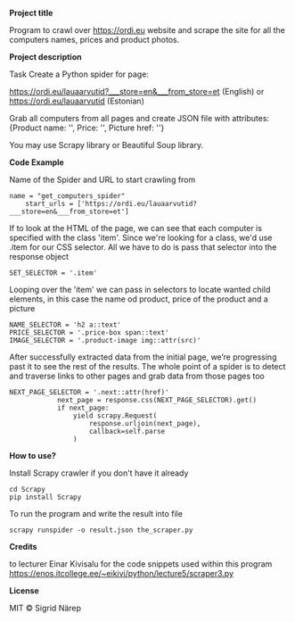 **Project title**

Program to crawl over https://ordi.eu website and scrape the site
for all the computers names, prices and product photos.

**Project description**

Task Create a Python spider for page:

https://ordi.eu/lauaarvutid?___store=en&___from_store=et (English)
or
https://ordi.eu/lauaarvutid (Estonian)

Grab all computers from all pages and create JSON file with attributes:
{Product name: '', Price: '', Picture href: ''}

You may use Scrapy library or Beautiful Soup library.

**Code Example**

Name of the Spider and URL to start crawling from
```angular2
name = "get_computers_spider"
    start_urls = ['https://ordi.eu/lauaarvutid?___store=en&___from_store=et']
```

If to look at the HTML of the page, we can see that each computer 
is specified with the class 'item'. Since we're looking for a class, 
we'd use .item for our CSS selector. 
All we have to do is pass that selector into the response object
```angular2
SET_SELECTOR = '.item'
```

Looping over the 'item' we can pass in selectors to locate wanted child elements,
in this case the name od product, price of the product and a picture
```angular2
NAME_SELECTOR = 'h2 a::text'
PRICE_SELECTOR = '.price-box span::text'
IMAGE_SELECTOR = '.product-image img::attr(src)'
```

After successfully extracted data from the initial page, we’re progressing 
past it to see the rest of the results. 
The whole point of a spider is to detect and traverse links to other pages 
and grab data from those pages too
```angular2
NEXT_PAGE_SELECTOR = '.next::attr(href)'
            next_page = response.css(NEXT_PAGE_SELECTOR).get()
            if next_page:
                yield scrapy.Request(
                    response.urljoin(next_page),
                    callback=self.parse
                )
```


**How to use?**

Install Scrapy crawler if you don't have it already
```angular2
cd Scrapy
pip install Scrapy
```

To run the program and write the result into file
```angular2
scrapy runspider -o result.json the_scraper.py
```

**Credits**

to lecturer Einar Kivisalu for the code snippets used within this program
https://enos.itcollege.ee/~eikivi/python/lecture5/scraper3.py

**License**

MIT © Sigrid Närep